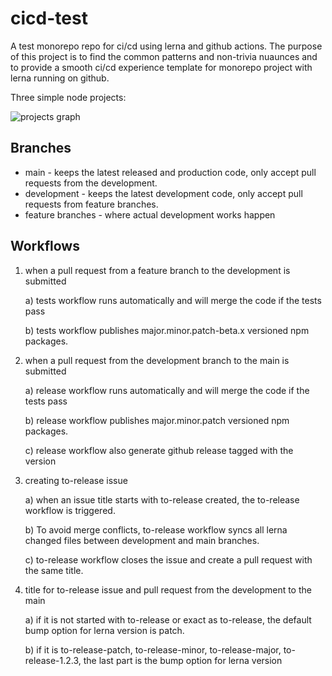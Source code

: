 # cicd-test

A test monorepo repo for ci/cd using lerna and github actions. The purpose of this project is to find the common patterns and non-trivia nuaunces and to provide a smooth ci/cd experience template for monorepo project with lerna running on github.

Three simple node projects:

<img alt="projects graph" src="https://github.com/pfapi/cicd-test/blob/development/images/graph.png" />


## Branches

* main - keeps the latest released and production code, only accept pull requests from the development.
* development - keeps the latest development code, only accept pull requests from feature branches.
* feature branches - where actual development works happen

## Workflows

1) when a pull request from a feature branch to the development is submitted

    a) tests workflow runs automatically and will merge the code if the tests pass

    b) tests workflow publishes major.minor.patch-beta.x versioned npm packages.

2) when a pull request from the development branch to the main is submitted

    a) release workflow runs automatically and will merge the code if the tests pass

    b) release workflow publishes major.minor.patch versioned npm packages.

    c) release workflow also generate github release tagged with the version

3) creating to-release issue

    a) when an issue title starts with to-release created, the to-release workflow is triggered.

    b) To avoid merge conflicts, to-release workflow syncs all lerna changed files between development and main branches.

    c) to-release workflow closes the issue and create a pull request with the same title.

4) title for to-release issue and pull request from the development to the main

    a) if it is not started with to-release or exact as to-release, the default bump option for lerna version is patch.

    b) if it is to-release-patch, to-release-minor, to-release-major, to-release-1.2.3, the last part is the bump option for lerna version

     


